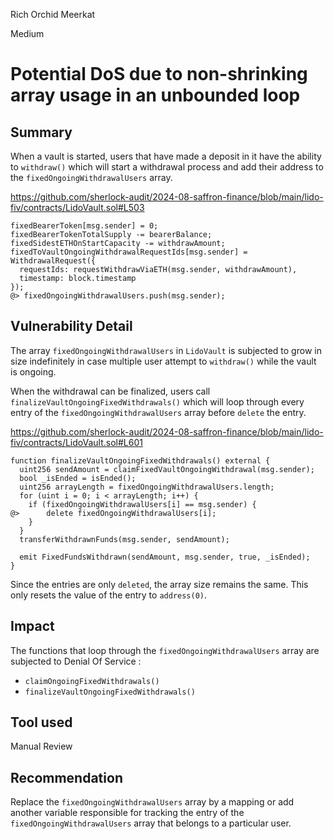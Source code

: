 Rich Orchid Meerkat

Medium

# Potential DoS due to non-shrinking array usage in an unbounded loop

## Summary

When a vault is started, users that have made a deposit in it have the ability to `withdraw()` which will start a withdrawal process and add their address to the `fixedOngoingWithdrawalUsers` array.

<https://github.com/sherlock-audit/2024-08-saffron-finance/blob/main/lido-fiv/contracts/LidoVault.sol#L503>

```solidity
fixedBearerToken[msg.sender] = 0;
fixedBearerTokenTotalSupply -= bearerBalance;
fixedSidestETHOnStartCapacity -= withdrawAmount;
fixedToVaultOngoingWithdrawalRequestIds[msg.sender] = WithdrawalRequest({
  requestIds: requestWithdrawViaETH(msg.sender, withdrawAmount),
  timestamp: block.timestamp
});
@> fixedOngoingWithdrawalUsers.push(msg.sender);
```

## Vulnerability Detail

The array `fixedOngoingWithdrawalUsers` in `LidoVault` is subjected to grow in size indefinitely in case multiple user attempt to `withdraw()` while the vault is ongoing.

When the withdrawal can be finalized, users call `finalizeVaultOngoingFixedWithdrawals()` which will loop through every entry of the `fixedOngoingWithdrawalUsers` array before `delete` the entry.

<https://github.com/sherlock-audit/2024-08-saffron-finance/blob/main/lido-fiv/contracts/LidoVault.sol#L601>

```solidity
function finalizeVaultOngoingFixedWithdrawals() external {
  uint256 sendAmount = claimFixedVaultOngoingWithdrawal(msg.sender);
  bool _isEnded = isEnded();
  uint256 arrayLength = fixedOngoingWithdrawalUsers.length;
  for (uint i = 0; i < arrayLength; i++) {
    if (fixedOngoingWithdrawalUsers[i] == msg.sender) {
@>      delete fixedOngoingWithdrawalUsers[i];
    }
  }
  transferWithdrawnFunds(msg.sender, sendAmount);

  emit FixedFundsWithdrawn(sendAmount, msg.sender, true, _isEnded);
}
```

Since the entries are only `deleted`, the array size remains the same. This only resets the value of the entry to `address(0)`.

## Impact

The functions that loop through the `fixedOngoingWithdrawalUsers` array are subjected to Denial Of Service :
- `claimOngoingFixedWithdrawals()`
- `finalizeVaultOngoingFixedWithdrawals()`

## Tool used

Manual Review

## Recommendation

Replace the `fixedOngoingWithdrawalUsers` array by a mapping or add another variable responsible for tracking the entry of the `fixedOngoingWithdrawalUsers` array that belongs to a particular user.
